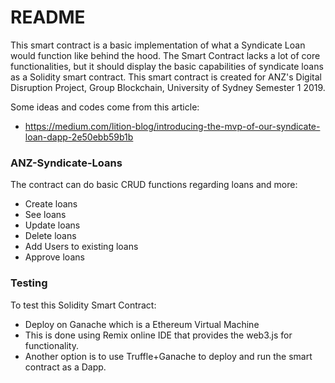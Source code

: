 # README #

This smart contract is a basic implementation of what a Syndicate Loan would function like behind the hood. The Smart Contract lacks a lot of core functionalities, but it should display the basic capabilities of syndicate loans as a Solidity smart contract.
This smart contract is created for ANZ's Digital Disruption Project, Group Blockchain, University of Sydney Semester 1 2019.

Some ideas and codes come from this article:
* https://medium.com/lition-blog/introducing-the-mvp-of-our-syndicate-loan-dapp-2e50ebb59b1b

### ANZ-Syndicate-Loans ###
The contract can do basic CRUD functions regarding loans and more:
* Create loans
* See loans
* Update loans
* Delete loans
* Add Users to existing loans
* Approve loans

### Testing ###
To test this Solidity Smart Contract: 
* Deploy on Ganache which is a Ethereum Virtual Machine
* This is done using Remix online IDE that provides the web3.js for functionality.
* Another option is to use Truffle+Ganache to deploy and run the smart contract as a Dapp.

